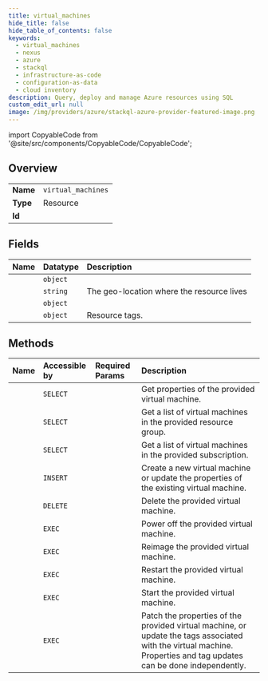 ```yaml
---
title: virtual_machines
hide_title: false
hide_table_of_contents: false
keywords:
  - virtual_machines
  - nexus
  - azure    
  - stackql
  - infrastructure-as-code
  - configuration-as-data
  - cloud inventory
description: Query, deploy and manage Azure resources using SQL
custom_edit_url: null
image: /img/providers/azure/stackql-azure-provider-featured-image.png
---
```


import CopyableCode from '@site/src/components/CopyableCode/CopyableCode';




## Overview
<table><tbody>
<tr><td><b>Name</b></td><td><code>virtual_machines</code></td></tr>
<tr><td><b>Type</b></td><td>Resource</td></tr>
<tr><td><b>Id</b></td><td><CopyableCode code="azure.nexus.virtual_machines" /></td></tr>
</tbody></table>

## Fields
| Name | Datatype | Description |
|:-----|:---------|:------------|
| <CopyableCode code="extendedLocation" /> | `object` |  |
| <CopyableCode code="location" /> | `string` | The geo-location where the resource lives |
| <CopyableCode code="properties" /> | `object` |  |
| <CopyableCode code="tags" /> | `object` | Resource tags. |
## Methods
| Name | Accessible by | Required Params | Description |
|:-----|:--------------|:----------------|:------------|
| <CopyableCode code="get" /> | `SELECT` | <CopyableCode code="resourceGroupName, subscriptionId, virtualMachineName" /> | Get properties of the provided virtual machine. |
| <CopyableCode code="list_by_resource_group" /> | `SELECT` | <CopyableCode code="resourceGroupName, subscriptionId" /> | Get a list of virtual machines in the provided resource group. |
| <CopyableCode code="list_by_subscription" /> | `SELECT` | <CopyableCode code="subscriptionId" /> | Get a list of virtual machines in the provided subscription. |
| <CopyableCode code="create_or_update" /> | `INSERT` | <CopyableCode code="resourceGroupName, subscriptionId, virtualMachineName, data__extendedLocation, data__properties" /> | Create a new virtual machine or update the properties of the existing virtual machine. |
| <CopyableCode code="delete" /> | `DELETE` | <CopyableCode code="resourceGroupName, subscriptionId, virtualMachineName" /> | Delete the provided virtual machine. |
| <CopyableCode code="power_off" /> | `EXEC` | <CopyableCode code="resourceGroupName, subscriptionId, virtualMachineName" /> | Power off the provided virtual machine. |
| <CopyableCode code="reimage" /> | `EXEC` | <CopyableCode code="resourceGroupName, subscriptionId, virtualMachineName" /> | Reimage the provided virtual machine. |
| <CopyableCode code="restart" /> | `EXEC` | <CopyableCode code="resourceGroupName, subscriptionId, virtualMachineName" /> | Restart the provided virtual machine. |
| <CopyableCode code="start" /> | `EXEC` | <CopyableCode code="resourceGroupName, subscriptionId, virtualMachineName" /> | Start the provided virtual machine. |
| <CopyableCode code="update" /> | `EXEC` | <CopyableCode code="resourceGroupName, subscriptionId, virtualMachineName" /> | Patch the properties of the provided virtual machine, or update the tags associated with the virtual machine. Properties and tag updates can be done independently. |
